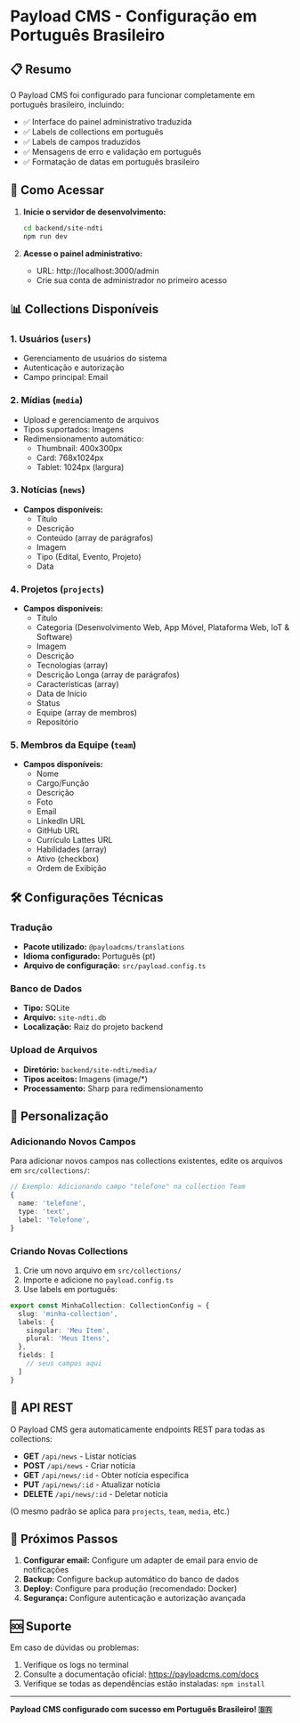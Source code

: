 # Payload CMS - Configuração em Português Brasileiro

## 📋 Resumo

O Payload CMS foi configurado para funcionar completamente em português brasileiro, incluindo:

- ✅ Interface do painel administrativo traduzida
- ✅ Labels de collections em português
- ✅ Labels de campos traduzidos
- ✅ Mensagens de erro e validação em português
- ✅ Formatação de datas em português brasileiro

## 🚀 Como Acessar

1. **Inicie o servidor de desenvolvimento:**
   ```bash
   cd backend/site-ndti
   npm run dev
   ```

2. **Acesse o painel administrativo:**
   - URL: http://localhost:3000/admin
   - Crie sua conta de administrador no primeiro acesso

## 📊 Collections Disponíveis

### 1. **Usuários** (`users`)
- Gerenciamento de usuários do sistema
- Autenticação e autorização
- Campo principal: Email

### 2. **Mídias** (`media`)
- Upload e gerenciamento de arquivos
- Tipos suportados: Imagens
- Redimensionamento automático:
  - Thumbnail: 400x300px
  - Card: 768x1024px
  - Tablet: 1024px (largura)

### 3. **Notícias** (`news`)
- **Campos disponíveis:**
  - Título
  - Descrição
  - Conteúdo (array de parágrafos)
  - Imagem
  - Tipo (Edital, Evento, Projeto)
  - Data

### 4. **Projetos** (`projects`)
- **Campos disponíveis:**
  - Título
  - Categoria (Desenvolvimento Web, App Móvel, Plataforma Web, IoT & Software)
  - Imagem
  - Descrição
  - Tecnologias (array)
  - Descrição Longa (array de parágrafos)
  - Características (array)
  - Data de Início
  - Status
  - Equipe (array de membros)
  - Repositório

### 5. **Membros da Equipe** (`team`)
- **Campos disponíveis:**
  - Nome
  - Cargo/Função
  - Descrição
  - Foto
  - Email
  - LinkedIn URL
  - GitHub URL
  - Currículo Lattes URL
  - Habilidades (array)
  - Ativo (checkbox)
  - Ordem de Exibição

## 🛠️ Configurações Técnicas

### Tradução
- **Pacote utilizado:** `@payloadcms/translations`
- **Idioma configurado:** Português (pt)
- **Arquivo de configuração:** `src/payload.config.ts`

### Banco de Dados
- **Tipo:** SQLite
- **Arquivo:** `site-ndti.db`
- **Localização:** Raiz do projeto backend

### Upload de Arquivos
- **Diretório:** `backend/site-ndti/media/`
- **Tipos aceitos:** Imagens (image/*)
- **Processamento:** Sharp para redimensionamento

## 🔧 Personalização

### Adicionando Novos Campos

Para adicionar novos campos nas collections existentes, edite os arquivos em `src/collections/`:

```typescript
// Exemplo: Adicionando campo "telefone" na collection Team
{
  name: 'telefone',
  type: 'text',
  label: 'Telefone',
}
```

### Criando Novas Collections

1. Crie um novo arquivo em `src/collections/`
2. Importe e adicione no `payload.config.ts`
3. Use labels em português:

```typescript
export const MinhaCollection: CollectionConfig = {
  slug: 'minha-collection',
  labels: {
    singular: 'Meu Item',
    plural: 'Meus Itens',
  },
  fields: [
    // seus campos aqui
  ]
}
```

## 📖 API REST

O Payload CMS gera automaticamente endpoints REST para todas as collections:

- **GET** `/api/news` - Listar notícias
- **POST** `/api/news` - Criar notícia
- **GET** `/api/news/:id` - Obter notícia específica
- **PUT** `/api/news/:id` - Atualizar notícia
- **DELETE** `/api/news/:id` - Deletar notícia

(O mesmo padrão se aplica para `projects`, `team`, `media`, etc.)

## 🎯 Próximos Passos

1. **Configurar email:** Configure um adapter de email para envio de notificações
2. **Backup:** Configure backup automático do banco de dados
3. **Deploy:** Configure para produção (recomendado: Docker)
4. **Segurança:** Configure autenticação e autorização avançada

## 🆘 Suporte

Em caso de dúvidas ou problemas:

1. Verifique os logs no terminal
2. Consulte a documentação oficial: https://payloadcms.com/docs
3. Verifique se todas as dependências estão instaladas: `npm install`

---

**Payload CMS configurado com sucesso em Português Brasileiro! 🇧🇷**
